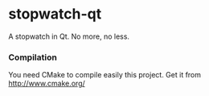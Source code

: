 # stopwatch-qt
A stopwatch in Qt. No more, no less.

### Compilation

You need CMake to compile easily this project. Get it from http://www.cmake.org/
